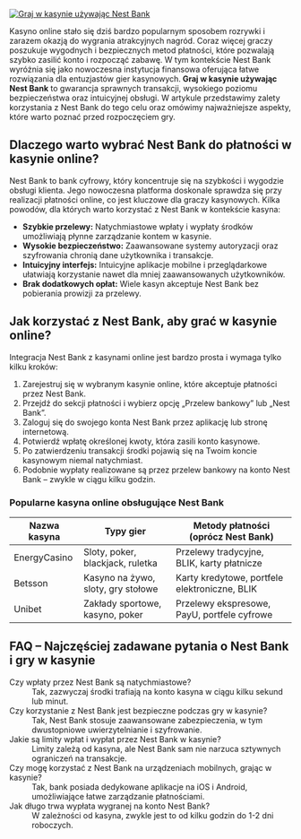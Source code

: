 [![Graj w kasynie używając Nest Bank](https://123-caf.pages.dev/gitsignup.png)](https://vrmoo.ru/Bt82HjjY)

<p>Kasyno online stało się dziś bardzo popularnym sposobem rozrywki i zarazem okazją do wygrania atrakcyjnych nagród. Coraz więcej graczy poszukuje wygodnych i bezpiecznych metod płatności, które pozwalają szybko zasilić konto i rozpocząć zabawę. W tym kontekście Nest Bank wyróżnia się jako nowoczesna instytucja finansowa oferująca łatwe rozwiązania dla entuzjastów gier kasynowych.<strong> Graj w kasynie używając Nest Bank</strong> to gwarancja sprawnych transakcji, wysokiego poziomu bezpieczeństwa oraz intuicyjnej obsługi. W artykule przedstawimy zalety korzystania z Nest Bank do tego celu oraz omówimy najważniejsze aspekty, które warto poznać przed rozpoczęciem gry.</p>  <h2>Dlaczego warto wybrać Nest Bank do płatności w kasynie online?</h2> <p>Nest Bank to bank cyfrowy, który koncentruje się na szybkości i wygodzie obsługi klienta. Jego nowoczesna platforma doskonale sprawdza się przy realizacji płatności online, co jest kluczowe dla graczy kasynowych. Kilka powodów, dla których warto korzystać z Nest Bank w kontekście kasyna:</p> <ul> <li><strong>Szybkie przelewy:</strong> Natychmiastowe wpłaty i wypłaty środków umożliwiają płynne zarządzanie kontem w kasynie.</li> <li><strong>Wysokie bezpieczeństwo:</strong> Zaawansowane systemy autoryzacji oraz szyfrowania chronią dane użytkownika i transakcje.</li> <li><strong>Intuicyjny interfejs:</strong> Intuicyjne aplikacje mobilne i przeglądarkowe ułatwiają korzystanie nawet dla mniej zaawansowanych użytkowników.</li> <li><strong>Brak dodatkowych opłat:</strong> Wiele kasyn akceptuje Nest Bank bez pobierania prowizji za przelewy.</li> </ul>  <h2>Jak korzystać z Nest Bank, aby grać w kasynie online?</h2> <p>Integracja Nest Bank z kasynami online jest bardzo prosta i wymaga tylko kilku kroków:</p> <ol> <li>Zarejestruj się w wybranym kasynie online, które akceptuje płatności przez Nest Bank.</li> <li>Przejdź do sekcji płatności i wybierz opcję „Przelew bankowy” lub „Nest Bank”.</li> <li>Zaloguj się do swojego konta Nest Bank przez aplikację lub stronę internetową.</li> <li>Potwierdź wpłatę określonej kwoty, która zasili konto kasynowe.</li> <li>Po zatwierdzeniu transakcji środki pojawią się na Twoim koncie kasynowym niemal natychmiast.</li> <li>Podobnie wypłaty realizowane są przez przelew bankowy na konto Nest Bank – zwykle w ciągu kilku godzin.</li> </ol>  <h3>Popularne kasyna online obsługujące Nest Bank</h3> <table> <thead> <tr> <th>Nazwa kasyna</th> <th>Typy gier</th> <th>Metody płatności (oprócz Nest Bank)</th> </tr> </thead> <tbody> <tr> <td>EnergyCasino</td> <td>Sloty, poker, blackjack, ruletka</td> <td>Przelewy tradycyjne, BLIK, karty płatnicze</td> </tr> <tr> <td>Betsson</td> <td>Kasyno na żywo, sloty, gry stołowe</td> <td>Karty kredytowe, portfele elektroniczne, BLIK</td> </tr> <tr> <td>Unibet</td> <td>Zakłady sportowe, kasyno, poker</td> <td>Przelewy ekspresowe, PayU, portfele cyfrowe</td> </tr> </tbody> </table>  <h2>FAQ – Najczęściej zadawane pytania o Nest Bank i gry w kasynie</h2> <dl> <dt>Czy wpłaty przez Nest Bank są natychmiastowe?</dt> <dd>Tak, zazwyczaj środki trafiają na konto kasyna w ciągu kilku sekund lub minut.</dd>  <dt>Czy korzystanie z Nest Bank jest bezpieczne podczas gry w kasynie?</dt> <dd>Tak, Nest Bank stosuje zaawansowane zabezpieczenia, w tym dwustopniowe uwierzytelnianie i szyfrowanie.</dd>  <dt>Jakie są limity wpłat i wypłat przez Nest Bank w kasynie?</dt> <dd>Limity zależą od kasyna, ale Nest Bank sam nie narzuca sztywnych ograniczeń na transakcje.</dd>  <dt>Czy mogę korzystać z Nest Bank na urządzeniach mobilnych, grając w kasynie?</dt> <dd>Tak, bank posiada dedykowane aplikacje na iOS i Android, umożliwiające łatwe zarządzanie płatnościami.</dd>  <dt>Jak długo trwa wypłata wygranej na konto Nest Bank?</dt> <dd>W zależności od kasyna, zwykle jest to od kilku godzin do 1-2 dni roboczych.</dd> </dl>